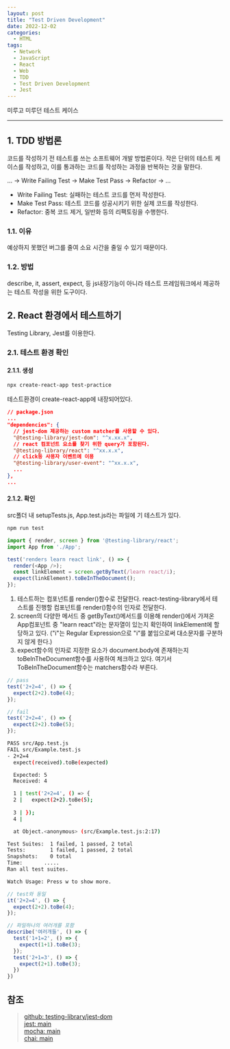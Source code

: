 ```yaml
---
layout: post
title: "Test Driven Development"
date: 2022-12-02
categories:
  - HTML
tags:
  - Network
  - JavaScript
  - React
  - Web
  - TDD
  - Test Driven Development
  - Jest
---
```


미루고 미루던 테스트 케이스

---

## 1. TDD 방법론

코드를 작성하기 전 테스트를 쓰는 소프트웨어 개발 방법론이다. 작은 단위의 테스트 케이스를 작성하고, 이를 통과하는 코드를 작성하는 과정을 반복하는 것을 말한다.

... -> Write Failing Test -> Make Test Pass -> Refactor -> ...

- Write Failing Test: 실패하는 테스트 코드를 먼저 작성한다.
- Make Test Pass: 테스트 코드를 성공시키기 위한 실제 코드를 작성한다.
- Refactor: 중복 코드 제거, 일반화 등의 리팩토링을 수행한다.

### 1.1. 이유

예상하지 못했던 버그를 줄여 소요 시간을 줄일 수 있기 때문이다.

### 1.2. 방법

describe, it, assert, expect, 등 js내장기능이 아니라 테스트 프레임워크에서 제공하는 테스트 작성을 위한 도구이다.

## 2. React 환경에서 테스트하기

Testing Library, Jest를 이용한다.

### 2.1. 테스트 환경 확인

#### 2.1.1. 생성

```bash
npx create-react-app test-practice
```

테스트환경이 create-react-app에 내장되어있다.

```json
// package.json
...
"dependencies": {
  // jest-dom 제공하는 custom matcher를 사용할 수 있다.
  "@testing-library/jest-dom": "^x.xx.x",
  // react 컴포넌트 요소를 찾기 위한 query가 포함된다.
  "@testing-library/react": "^xx.x.x",
  // click등 사용자 이벤트에 이용
  "@testing-library/user-event": "^xx.x.x",
  ...
},
...
```

#### 2.1.2. 확인

src폴더 내 setupTests.js, App.test.js라는 파일에 기 테스트가 있다.

```bash
npm run test
```

```javascript
import { render, screen } from '@testing-library/react';
import App from './App';

test('renders learn react link', () => {
  render(<App />);
  const linkElement = screen.getByText(/learn react/i);
  expect(linkElement).toBeInTheDocument();
});
```

1. 테스트하는 컴포넌트를 render()함수로 전달한다. react-testing-library에서 테스트를 진행할 컴포넌트를 render()함수의 인자로 전달한다.
2. screen의 다양한 메서드 중 getByText()메서드를 이용해 render()에서 가져온 App컴포넌트 중 "learn react"라는 문자열이 있는지 확인하여 linkElement에 할당하고 있다. ("i"는 Regular Expression으로 "i"를 붙임으로써 대소문자를 구분하지 않게 한다.)
3. expect함수의 인자로 지정한 요소가 document.body에 존재하는지 toBeInTheDocument함수를 사용하여 체크하고 있다. 여기서 ToBeInTheDocument함수는 matchers함수라 부른다.

```javascript
// pass
test('2+2=4', () => {
  expect(2+2).toBe(4);
});

// fail
test('2+2=4', () => {
  expect(2+2).toBe(5);
});
```

```bash
PASS src/App.test.js
FAIL src/Example.test.js
- 2+2=4
  expect(received).toBe(expected)

  Expected: 5
  Received: 4

  1 | test('2+2=4', () => {
  2 |   expect(2+2).toBe(5);
                    ^  
  3 | });
  4 |

  at Object.<anonymous> (src/Example.test.js:2:17)

Test Suites:  1 failed, 1 passed, 2 total
Tests:        1 failed, 1 passed, 2 total
Snapshots:    0 total
Time:       .....
Ran all test suites.

Watch Usage: Press w to show more.
```

```javascript
// test와 동일
it('2+2=4', () => {
  expect(2+2).toBe(4);
});

// 파일하나의 여러개를 포함
describe('여러개들', () => {
  test('1+1=2', () => {
    expect(1+1).toBe(3);
  });
  test('2+1=3', () => {
    expect(2+1).toBe(3);
  })
})
```

## 참조

> [github: testing-library/jest-dom](https://github.com/testing-library/jest-dom#table-of-contents)  
> [jest: main](https://jestjs.io/)  
> [mocha: main](https://mochajs.org/)  
> [chai: main](https://www.chaijs.com/)

